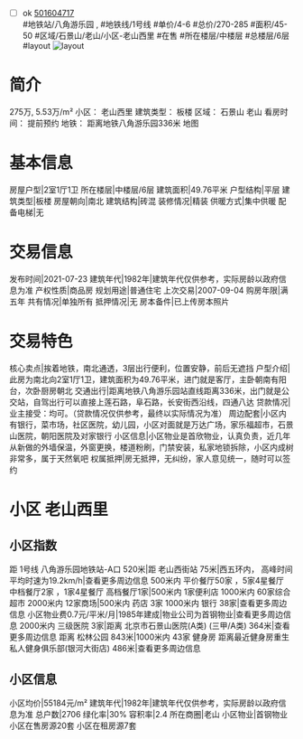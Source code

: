 - [ ] ok [501604717](https://bj.5i5j.com/ershoufang/501604717.html)  
 #地铁站/八角游乐园 ,  #地铁线/1号线
#单价/4-6 #总价/270-285 #面积/45-50   #区域/石景山/老山/小区-老山西里 #在售 #所在楼层/中楼层 #总楼层/6层 #layout 
![layout](http://image2a.5i5j.com/bdir/layout/323041.jpg_P5.jpg) 
# 简介 
 275万,  5.53万/m² 
小区： 老山西里
建筑类型： 板楼
区域： 石景山 老山
看房时间： 提前预约
地铁： 距离地铁八角游乐园336米 地图
# 基本信息 
 房屋户型|2室1厅1卫
所在楼层|中楼层/6层
建筑面积|49.76平米
户型结构|平层
建筑类型|板楼
房屋朝向|南北
建筑结构|砖混
装修情况|精装
供暖方式|集中供暖
配备电梯|无
# 交易信息 
 发布时间|2021-07-23
建筑年代|1982年|建筑年代仅供参考，实际房龄以政府信息为准
产权性质|商品房
规划用途|普通住宅
上次交易|2007-09-04
购房年限|满五年
共有情况|单独所有
抵押情况|无
房本备件|已上传房本照片
# 交易特色 
 核心卖点|挨着地铁，南北通透，3层出行便利，位置安静，前后无遮挡
户型介绍|此房为南北向2室1厅1卫，建筑面积为49.76平米，进门就是客厅，主卧朝南有阳台，次卧厨房朝北
交通出行|距离地铁八角游乐园站直线距离336米，出门就是公交站，自驾出行可以直接上莲石路，阜石路，长安街西沿线，四通八达
贷款情况|业主接受：均可。（贷款情况仅供参考，最终以实际情况为准）
周边配套|小区内有银行，菜市场，社区医院，幼儿园，小区对面就是万达广场，家乐福超市，石景山医院，朝阳医院及对家银行
小区信息|小区物业是首欣物业，认真负责，近几年从新做的外墙保温，外窗更换，楼道粉刷，门禁安装，私家地锁拆除，小区内成树非常多，属于天然氧吧
权属抵押|房无抵押，无纠纷，家人意见统一，随时可以签约
# 小区 老山西里
## 小区指数 
 距 1号线 八角游乐园地铁站-A口 520米|距 老山西街站 75米|西五环内， 高峰时间平均时速为19.2km/h|查看更多周边信息
500米内 平价餐厅50家 ，5家4星餐厅
中档餐厅2家 ，1家4星餐厅
高档餐厅1家|500米内 1家便利店
1000米内 60家综合超市
2000米内 12家商场|500米内 药店 3家
1000米内 银行 38家|查看更多周边信息
小区物业费0.7元/平米/月|1985年建成|物业公司为首钢物业|查看更多周边信息
2000米内 三级医院 3家|距离 北京市石景山医院(A类) (三甲/A类) 364米|查看更多周边信息
距离 松林公园 843米|1000米内 43家 健身房
距离最近健身房重生私人健身俱乐部(银河大街店) 486米|查看更多周边信息
## 小区信息 
 小区均价|55184元/m²
建筑年代|1982年|建筑年代仅供参考，实际房龄以政府信息为准
总户数|2706
绿化率|30%
容积率|2.4
所在商圈|老山
小区物业|首钢物业
小区在售房源20套
小区在租房源7套
